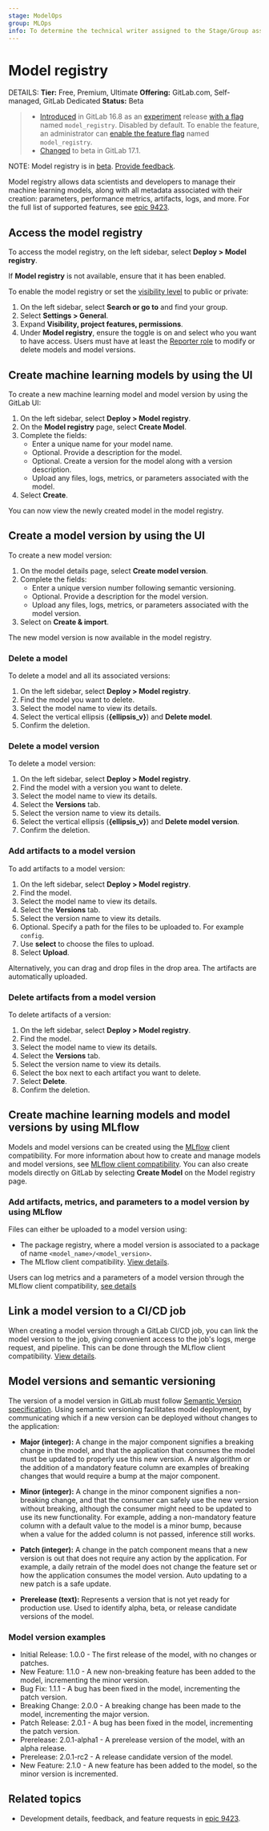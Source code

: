 ```yaml
---
stage: ModelOps
group: MLOps
info: To determine the technical writer assigned to the Stage/Group associated with this page, see https://handbook.gitlab.com/handbook/product/ux/technical-writing/#assignments
---
```


# Model registry

DETAILS:
**Tier:** Free, Premium, Ultimate
**Offering:** GitLab.com, Self-managed, GitLab Dedicated
**Status:** Beta

> - [Introduced](https://gitlab.com/groups/gitlab-org/-/epics/9423) in GitLab 16.8 as an [experiment](../../../../policy/experiment-beta-support.md#experiment) release [with a flag](../../../../administration/feature_flags.md) named `model_registry`. Disabled by default. To enable the feature, an administrator can [enable the feature flag](../../../../administration/feature_flags.md) named `model_registry`.
> - [Changed](https://gitlab.com/groups/gitlab-org/-/epics/9423) to beta in GitLab 17.1.

NOTE:
Model registry is in [beta](../../../../policy/experiment-beta-support.md). [Provide feedback](https://gitlab.com/groups/gitlab-org/-/epics/9423).

Model registry allows data scientists and developers to manage their machine learning
models, along with all metadata associated with their creation: parameters, performance
metrics, artifacts, logs, and more. For the full list of supported features,
see [epic 9423](https://gitlab.com/groups/gitlab-org/-/epics/9423).

## Access the model registry

To access the model registry, on the left sidebar, select **Deploy > Model registry**.

If **Model registry** is not available, ensure that it has been enabled.

To enable the model registry or set the [visibility level](../../../public_access.md) to public or private:

1. On the left sidebar, select **Search or go to** and find your group.
1. Select **Settings > General**.
1. Expand **Visibility, project features, permissions**.
1. Under **Model registry**, ensure the toggle is on and select who you want to have access.
   Users must have
at least the [Reporter role](../../../permissions.md#roles) to modify or delete models and model versions.

## Create machine learning models by using the UI

To create a new machine learning model and model version by using the GitLab UI:

1. On the left sidebar, select **Deploy > Model registry**.
1. On the **Model registry** page, select **Create Model**.
1. Complete the fields:
   - Enter a unique name for your model name.
   - Optional. Provide a description for the model.
   - Optional. Create a version for the model along with a version description.
   - Upload any files, logs, metrics, or parameters associated with the model.
1. Select **Create**.

You can now view the newly created model in the model registry.

## Create a model version by using the UI

To create a new model version:

1. On the model details page, select **Create model version**.
1. Complete the fields:
   - Enter a unique version number following semantic versioning.
   - Optional. Provide a description for the model version.
   - Upload any files, logs, metrics, or parameters associated with the model version.
1. Select on **Create & import**.

The new model version is now available in the model registry.

### Delete a model

To delete a model and all its associated versions:

1. On the left sidebar, select **Deploy > Model registry**.
1. Find the model you want to delete.
1. Select the model name to view its details.
1. Select the vertical ellipsis (**{ellipsis_v}**) and **Delete model**.
1. Confirm the deletion.

### Delete a model version

To delete a model version:

1. On the left sidebar, select **Deploy > Model registry**.
1. Find the model with a version you want to delete.
1. Select the model name to view its details.
1. Select the **Versions** tab.
1. Select the version name to view its details.
1. Select the vertical ellipsis (**{ellipsis_v}**) and **Delete model version**.
1. Confirm the deletion.

### Add artifacts to a model version

To add artifacts to a model version:

1. On the left sidebar, select **Deploy > Model registry**.
1. Find the model.
1. Select the model name to view its details.
1. Select the **Versions** tab.
1. Select the version name to view its details.
1. Optional. Specify a path for the files to be uploaded to. For example `config`.
1. Use **select** to choose the files to upload.
1. Select **Upload**.

Alternatively, you can drag and drop files in the drop area. The artifacts are automatically uploaded.

### Delete artifacts from a model version

To delete artifacts of a version:

1. On the left sidebar, select **Deploy > Model registry**.
1. Find the model.
1. Select the model name to view its details.
1. Select the **Versions** tab.
1. Select the version name to view its details.
1. Select the box next to each artifact you want to delete.
1. Select **Delete**.
1. Confirm the deletion.

## Create machine learning models and model versions by using MLflow

Models and model versions can be created using the [MLflow](https://www.mlflow.org/docs/latest/tracking.html) client compatibility.
For more information about how to create and manage models and model versions, see [MLflow client compatibility](../experiment_tracking/mlflow_client.md#model-registry).
You can also create models directly on GitLab by selecting **Create Model**
on the Model registry page.

### Add artifacts, metrics, and parameters to a model version by using MLflow

Files can either be uploaded to a model version using:

- The package registry, where a model version is associated to a package of name `<model_name>/<model_version>`.
- The MLflow client compatibility. [View details](../experiment_tracking/mlflow_client.md#logging-artifacts-to-a-model-version).

Users can log metrics and a parameters of a model version through the MLflow client compatibility, [see details](../experiment_tracking/mlflow_client.md#logging-metrics-and-parameters-to-a-model-version)

## Link a model version to a CI/CD job

When creating a model version through a GitLab CI/CD job, you can link the model
version to the job, giving convenient access to the job's logs, merge request, and pipeline.
This can be done through the MLflow client compatibility. [View details](../experiment_tracking/mlflow_client.md#linking-a-model-version-to-a-cicd-job).

## Model versions and semantic versioning

The version of a model version in GitLab must follow [Semantic Version specification](https://semver.org/).
Using semantic versioning facilitates model deployment, by communicating which
if a new version can be deployed without changes to the application:

- **Major (integer):** A change in the major component signifies a breaking change in the model, and that the application
  that consumes the model must be updated to properly use this new version.
  A new algorithm or the addition of a mandatory feature column are examples of breaking
  changes that would require a bump at the major component.

- **Minor (integer):** A change in the minor component signifies a non-breaking change, and that the
  consumer can safely use the new version without breaking, although the consumer might
  need to be updated to use its new functionality. For example, adding a non-mandatory
  feature column with a default value to the model is a minor bump, because when a value for
  the added column is not passed, inference still works.

- **Patch (integer):** A change in the patch component means that a new version is out that does not
  require any action by the application. For example, a daily retrain of the
  model does not change the feature set or how the application consumes the
  model version. Auto updating to a new patch is a safe update.

- **Prerelease (text):** Represents a version that is not yet ready for production use.
  Used to identify alpha, beta, or release candidate versions of the model.

### Model version examples

- Initial Release: 1.0.0 - The first release of the model, with no changes or patches.
- New Feature: 1.1.0 - A new non-breaking feature has been added to the model, incrementing the minor version.
- Bug Fix: 1.1.1 - A bug has been fixed in the model, incrementing the patch version.
- Breaking Change: 2.0.0 - A breaking change has been made to the model, incrementing the major version.
- Patch Release: 2.0.1 - A bug has been fixed in the model, incrementing the patch version.
- Prerelease: 2.0.1-alpha1 - A prerelease version of the model, with an alpha release.
- Prerelease: 2.0.1-rc2 - A release candidate version of the model.
- New Feature: 2.1.0 - A new feature has been added to the model, so the minor version is incremented.

## Related topics

- Development details, feedback, and feature requests in [epic 9423](https://gitlab.com/groups/gitlab-org/-/epics/9423).
